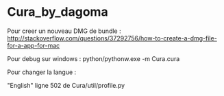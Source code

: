 Cura_by_dagoma
==============

Pour creer un nouveau DMG de bundle :
http://stackoverflow.com/questions/37292756/how-to-create-a-dmg-file-for-a-app-for-mac

Pour debug sur windows :
python/pythonw.exe -m Cura.cura

Pour changer la langue :

"English" ligne 502 de Cura/util/profile.py
